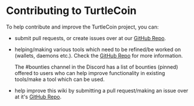 
# Contributing to TurtleCoin

To help contribute and improve the TurtleCoin project, you can: 

* submit pull requests, or create issues over at our [GitHub Repo](https://github.com/turtlecoin/turtlecoin).

* helping/making various tools which need to be refined/be worked on (wallets, daemons etc.). 
  Check the [GitHub Repo](https://github.com/turtlecoin/turtlecoin) for more information. 

  The #bounties channel in the Discord has a list of bounties (pinned) offered to users who can help improve functionality in existing tools/make a tool which can be used.

* help improve this wiki by submitting a pull request/making an issue over at it's [GitHub Repo](https://github.com/turtlecoin/turtlcoin-wiki).

